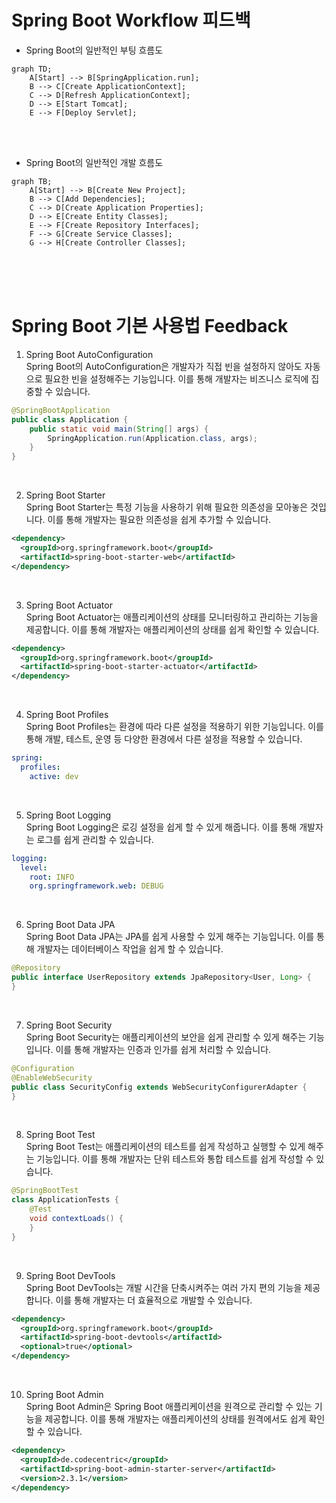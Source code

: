# Spring Boot Workflow 피드백
 - Spring Boot의 일반적인 부팅 흐름도
```mermaid
graph TD;
    A[Start] --> B[SpringApplication.run];
    B --> C[Create ApplicationContext];
    C --> D[Refresh ApplicationContext];
    D --> E[Start Tomcat];
    E --> F[Deploy Servlet];
```
<br><br>
 - Spring Boot의 일반적인 개발 흐름도
```mermaid
graph TB;
    A[Start] --> B[Create New Project];
    B --> C[Add Dependencies];
    C --> D[Create Application Properties];
    D --> E[Create Entity Classes];
    E --> F[Create Repository Interfaces];
    F --> G[Create Service Classes];
    G --> H[Create Controller Classes];
```
<br><br><br>
# Spring Boot 기본 사용법 Feedback
1. Spring Boot AutoConfiguration<br>
Spring Boot의 AutoConfiguration은 개발자가 직접 빈을 설정하지 않아도 자동으로 필요한 빈을 설정해주는 기능입니다. 이를 통해 개발자는 비즈니스 로직에 집중할 수 있습니다.
```java
@SpringBootApplication
public class Application {
    public static void main(String[] args) {
        SpringApplication.run(Application.class, args);
    }
}
```
<br>

2. Spring Boot Starter<br>
Spring Boot Starter는 특정 기능을 사용하기 위해 필요한 의존성을 모아놓은 것입니다. 이를 통해 개발자는 필요한 의존성을 쉽게 추가할 수 있습니다.
```xml
<dependency>
  <groupId>org.springframework.boot</groupId>
  <artifactId>spring-boot-starter-web</artifactId>
</dependency>
```
<br>

3. Spring Boot Actuator<br>
Spring Boot Actuator는 애플리케이션의 상태를 모니터링하고 관리하는 기능을 제공합니다. 이를 통해 개발자는 애플리케이션의 상태를 쉽게 확인할 수 있습니다.
```xml
<dependency>
  <groupId>org.springframework.boot</groupId>
  <artifactId>spring-boot-starter-actuator</artifactId>
</dependency>
```
<br>

4. Spring Boot Profiles<br>
Spring Boot Profiles는 환경에 따라 다른 설정을 적용하기 위한 기능입니다. 이를 통해 개발, 테스트, 운영 등 다양한 환경에서 다른 설정을 적용할 수 있습니다.
```yaml
spring:
  profiles:
    active: dev
```
<br>

5. Spring Boot Logging<br>
Spring Boot Logging은 로깅 설정을 쉽게 할 수 있게 해줍니다. 이를 통해 개발자는 로그를 쉽게 관리할 수 있습니다.
```yaml
logging:
  level:
    root: INFO
    org.springframework.web: DEBUG
```
<br>

6. Spring Boot Data JPA<br>
Spring Boot Data JPA는 JPA를 쉽게 사용할 수 있게 해주는 기능입니다. 이를 통해 개발자는 데이터베이스 작업을 쉽게 할 수 있습니다.
```java
@Repository
public interface UserRepository extends JpaRepository<User, Long> {
}
```
<br>

7. Spring Boot Security<br>
Spring Boot Security는 애플리케이션의 보안을 쉽게 관리할 수 있게 해주는 기능입니다. 이를 통해 개발자는 인증과 인가를 쉽게 처리할 수 있습니다.
```java
@Configuration
@EnableWebSecurity
public class SecurityConfig extends WebSecurityConfigurerAdapter {
}
```
<br>

8. Spring Boot Test<br>
Spring Boot Test는 애플리케이션의 테스트를 쉽게 작성하고 실행할 수 있게 해주는 기능입니다. 이를 통해 개발자는 단위 테스트와 통합 테스트를 쉽게 작성할 수 있습니다.
```java
@SpringBootTest
class ApplicationTests {
    @Test
    void contextLoads() {
    }
}
```
<br>

9. Spring Boot DevTools<br>
Spring Boot DevTools는 개발 시간을 단축시켜주는 여러 가지 편의 기능을 제공합니다. 이를 통해 개발자는 더 효율적으로 개발할 수 있습니다.
```xml
<dependency>
  <groupId>org.springframework.boot</groupId>
  <artifactId>spring-boot-devtools</artifactId>
  <optional>true</optional>
</dependency>
```
<br>

10. Spring Boot Admin<br>
Spring Boot Admin은 Spring Boot 애플리케이션을 원격으로 관리할 수 있는 기능을 제공합니다. 이를 통해 개발자는 애플리케이션의 상태를 원격에서도 쉽게 확인할 수 있습니다.
```xml
<dependency>
  <groupId>de.codecentric</groupId>
  <artifactId>spring-boot-admin-starter-server</artifactId>
  <version>2.3.1</version>
</dependency>
```